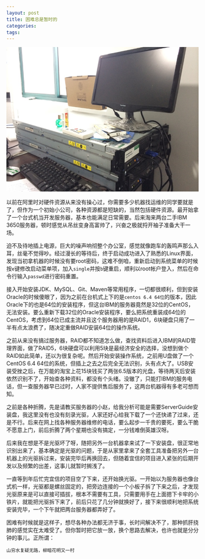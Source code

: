 ```yaml
---
layout: post
title: 困难总是暂时的
categories:
tags:
---
```


![开发服务器](/myimg/IMG_0213.JPG)

以前在阿里时对硬件资源从来没有操心过，你需要多少机器找运维的同学要就是了，但作为一个初始小公司，各种资源都是短缺的，当然包括硬件资源。最开始拿了一个台式机当开发服务器，基本也能满足日常需要。后来淘来两台二手IBM 3650服务器，顿时感觉从吊丝变身高富帅了，兴奋之极就捋开袖子准备大干一场。

迫不及待地插上电源，巨大的噪声响彻整个办公室，感觉就像跑车的轰鸣声那么入耳，丝毫不觉得吵。经过漫长的等待后，终于启动成功进入了熟悉的Linux界面，发现当初拿机器的时候没有要root密码，这难不倒咱，重新启动到系统菜单的时候按`e`键修改启动菜单项，加入`single`并按`b`键重启，顺利以root帐户登入，然后在命令行输入`passwd`进行密码重置。

接入开始安装JDK、MySQL、Git、Maven等常用程序，一切都很顺利，但到安装Oracle的时候傻眼了，因为之前在台机式上下的是`centos 6.4 64位`的版本，因此Oracle下的也是64位的安装程序，但这台IBM的服务器竟然是32位的CentOS，无法安装。要么重新下载32位的Oracle安装程序，要么把系统重装成64位的CentOS，考虑到64位已成主流并且这个服务器用的是RAID1，6块硬盘只用了一半有点太浪费了，随决定重做RAID安装64位的操作系统。

之前从来没有搞过服务器，RAID都不知道怎么做，查找资料后进入IBM的RAID管理界面，做了RAID5，6块硬盘可以利用5块是最经济安全的选择，没想到做个RAID如此简单，还以为很复杂呢。然后开始安装操作系统，之前用U盘做了一个CentOS 6.4 64位的系统，但插上之去之后完全无法识别，头有点大了。USB安装受挫之后，在万能的淘宝上花15块钱买了两张6.5版本的光盘，等待两天后安装依然识别不了，开始查各种资料，都没有个头绪。没辙了，只能打IBM的服务电话，但一查服务器早已过时，人家不提供售后服务了，这两台机器得有多老可想而知。

之前是各种折腾，先是请教买服务器的小赵，给我分析可能是需要ServerGuide安装盘，我这里没有也没有刻录光驱，人家还好心给我下载了一个还快递了过来，还是不行。后来在网上找各种服务器维修的电话，要么起步一千贵的要死，要么干脆不愿意上门，前后折腾了两个星期也没有搞定，一分钱难倒英雄汉呀。

后来我在想是不是光驱坏了呀，随把另外一台机器拿来试了一下安装盘，很正常地识别出来了，基本确定是光驱的问题，于是从家里拿来了全套工具准备把另外一台机器上的光驱拆过来，安装完毕后再换回去，但随着宜信的项目进入紧张的后期开发以及频繁的出差，这事儿就暂时搁浅了。

一直等到年后忙完宜信的项目空了下来，还开始换光驱。一开始以为服务器也像台式机一样，光驱都是螺丝固定的，把旁边连接的一个小板子拆了下来之后，才发现光驱原来是可以直接可插拔，根本不需要有工具，只需要用手在上面摁下卡牢的小铁片，就能把光驱拆下来了，前后只花了几分钟就换好了，接下来很顺利地把系统安装完毕，一个下午就把两台服务器都弄好了。

困难有时候就是这样子，想尽各种办法都无济于事，长时间解决不了，那种抓肝挠肺的感觉实在太难受了。但你暂时把它放一放，换个思路去解决，也许也就是分分钟的事儿。正所谓：

```
山穷水复疑无路，柳暗花明又一村
```


